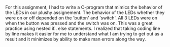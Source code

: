 For this assignment, I had to write a C-program that mimics the behavior of the LEDs in our plushy assignement. The behavior of the LEDs whether they were on or off depended on the 'button' and 'switch'. All 3 LEDs were on when the button was pressed and the switch was on. This was a great practice using nested if.. else statements. I realized that taking coding line by line makes it easier for me to understand what I am trying to get out as a result and it minimizes by ability to make man errors along the way.
